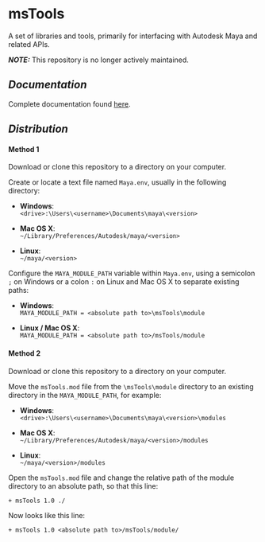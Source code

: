 # msTools

A set of libraries and tools, primarily for interfacing with Autodesk Maya and related APIs.

**_NOTE:_**  This repository is no longer actively maintained.

## _Documentation_

Complete documentation found [here](https://mitchellsimmons.github.io/msTools/).

## _Distribution_

#### Method 1

Download or clone this repository to a directory on your computer.

Create or locate a text file named `Maya.env`, usually in the following directory:

* **Windows**:<br/>
`<drive>:\Users\<username>\Documents\maya\<version>`

* **Mac OS X**:<br/>
`~/Library/Preferences/Autodesk/maya/<version>`

* **Linux**:<br/>
`~/maya/<version>`

Configure the `MAYA_MODULE_PATH` variable within `Maya.env`, using a semicolon `;` on Windows or a colon `:` on Linux and Mac OS X to separate existing paths:

* **Windows**:<br/>
`MAYA_MODULE_PATH = <absolute path to>\msTools\module`

* **Linux / Mac OS X**:<br/>
`MAYA_MODULE_PATH = <absolute path to>/msTools/module`

#### Method 2

Download or clone this repository to a directory on your computer.

Move the `msTools.mod` file from the `\msTools\module` directory to an existing directory in the `MAYA_MODULE_PATH`, for example:

* **Windows**:<br/>
`<drive>:\Users\<username>\Documents\maya\<version>\modules`

* **Mac OS X**:<br/>
`~/Library/Preferences/Autodesk/maya/<version>/modules`

* **Linux**:<br/>
`~/maya/<version>/modules`

Open the `msTools.mod` file and change the relative path of the module directory to an absolute path, so that this line:

`+ msTools 1.0 ./`

Now looks like this line:

`+ msTools 1.0 <absolute path to>/msTools/module/`

